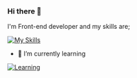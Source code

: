 ### Hi there 👋
I'm Front-end developer and my skills are;

[![My Skills](https://skillicons.dev/icons?i=js,html,css,react,ts,nextjs,jquery,tailwind,materialui,bootstrap,sass,less)](https://skillicons.dev)

- 🌱 I’m currently learning

[![Learning](https://skillicons.dev/icons?i=nodejs,ai)](https://skillicons.dev)
  
<!--
**idilTugba/idilTugba** is a ✨ _special_ ✨ repository because its `README.md` (this file) appears on your GitHub profile.

Here are some ideas to get you started:

- 🔭 I’m currently working on ...
- 🌱 I’m currently learning ...
- 👯 I’m looking to collaborate on ...
- 🤔 I’m looking for help with ...
- 💬 Ask me about ...
- 📫 How to reach me: ...
- 😄 Pronouns: ...
- ⚡ Fun fact: ...
-->
